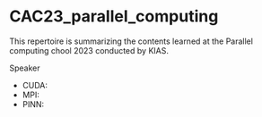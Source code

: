 # CAC23_parallel_computing


This repertoire is summarizing the contents learned at the Parallel computing chool 2023 conducted by KIAS.

Speaker

* CUDA:
* MPI:
* PINN: 


